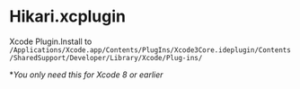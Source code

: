 # Hikari.xcplugin
  Xcode Plugin.Install to ``/Applications/Xcode.app/Contents/PlugIns/Xcode3Core.ideplugin/Contents/SharedSupport/Developer/Library/Xcode/Plug-ins/``

  **You only need this for Xcode 8 or earlier*
